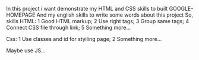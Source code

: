 In this project i want demonstrate my HTML and CSS skills to built GOOGLE-HOMEPAGE
And my english skills to write some words about this project
So, skills HTML:
1 Good HTML markup;
2 Use right tags;
3 Group same tags;
4 Connect CSS file through link;
5 Something more...

Css:
1 Use classes and id for styiling page;
2 Something more...

Maybe use JS...